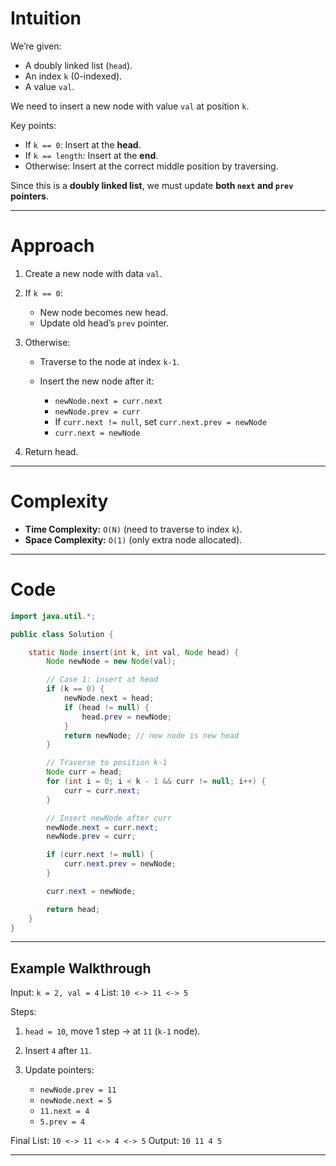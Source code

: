 # Intuition

We’re given:

* A doubly linked list (`head`).
* An index `k` (0-indexed).
* A value `val`.

We need to insert a new node with value `val` at position `k`.

Key points:

* If `k == 0`: Insert at the **head**.
* If `k == length`: Insert at the **end**.
* Otherwise: Insert at the correct middle position by traversing.

Since this is a **doubly linked list**, we must update **both `next` and `prev` pointers**.

---

# Approach

1. Create a new node with data `val`.
2. If `k == 0`:

   * New node becomes new head.
   * Update old head’s `prev` pointer.
3. Otherwise:

   * Traverse to the node at index `k-1`.
   * Insert the new node after it:

     * `newNode.next = curr.next`
     * `newNode.prev = curr`
     * If `curr.next != null`, set `curr.next.prev = newNode`
     * `curr.next = newNode`
4. Return head.

---

# Complexity

* **Time Complexity:** `O(N)` (need to traverse to index `k`).
* **Space Complexity:** `O(1)` (only extra node allocated).

---

# Code

```java
import java.util.*;

public class Solution {

    static Node insert(int k, int val, Node head) {
        Node newNode = new Node(val);

        // Case 1: insert at head
        if (k == 0) {
            newNode.next = head;
            if (head != null) {
                head.prev = newNode;
            }
            return newNode; // new node is new head
        }

        // Traverse to position k-1
        Node curr = head;
        for (int i = 0; i < k - 1 && curr != null; i++) {
            curr = curr.next;
        }

        // Insert newNode after curr
        newNode.next = curr.next;
        newNode.prev = curr;

        if (curr.next != null) {
            curr.next.prev = newNode;
        }

        curr.next = newNode;

        return head;
    }
}
```

---

## Example Walkthrough

Input:
`k = 2, val = 4`
List: `10 <-> 11 <-> 5`

Steps:

1. `head = 10`, move 1 step → at `11` (`k-1` node).
2. Insert `4` after `11`.
3. Update pointers:

   * `newNode.prev = 11`
   * `newNode.next = 5`
   * `11.next = 4`
   * `5.prev = 4`

Final List: `10 <-> 11 <-> 4 <-> 5`
Output: `10 11 4 5`

---

